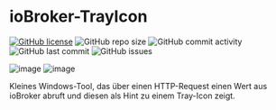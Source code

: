 # ioBroker-TrayIcon

[![GitHub license](https://img.shields.io/github/license/DEV2DEV-DE/iob-tray)](https://github.com/DEV2DEV-DE/iob-tray/blob/main/LICENSE)
![GitHub repo size](https://img.shields.io/github/repo-size/DEV2DEV-DE/iob-tray)
![GitHub commit activity](https://img.shields.io/github/commit-activity/m/DEV2DEV-DE/iob-tray)
![GitHub last commit](https://img.shields.io/github/last-commit/DEV2DEV-DE/iob-tray)
![GitHub issues](https://img.shields.io/github/issues/DEV2DEV-DE/iob-tray)

![image](https://github.com/DEV2DEV-DE/iob-Tray/assets/95883579/8bdfaa20-5e2a-4525-bd06-f11f306ba762)
![image](https://github.com/DEV2DEV-DE/iob-Tray/assets/95883579/b00426cd-4514-43f1-b5f4-b8bdab8c0837)


Kleines Windows-Tool, das über einen HTTP-Request einen Wert aus ioBroker abruft und diesen als Hint zu einem Tray-Icon zeigt.
